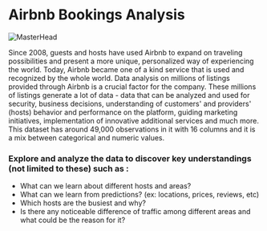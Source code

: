 # Airbnb Bookings Analysis
![MasterHead](https://1000logos.net/wp-content/uploads/2017/08/Airbnb-logo.jpg)

Since 2008, guests and hosts have used Airbnb to expand on traveling possibilities and present a more unique, personalized way of experiencing the world. Today, Airbnb became one of a kind service that is used and recognized by the whole world. Data analysis on millions of listings provided through Airbnb is a crucial factor for the company. These millions of listings generate a lot of data - data that can be analyzed and used for security, business decisions, understanding of customers' and providers' (hosts) behavior and performance on the platform, guiding marketing initiatives, implementation of innovative additional services and much more.
This dataset has around 49,000 observations in it with 16 columns and it is a mix between categorical and numeric values.

### Explore and analyze the data to discover key understandings (not limited to these) such as :
 * What can we learn about different hosts and areas?
 * What can we learn from predictions? (ex: locations, prices, reviews, etc)
 * Which hosts are the busiest and why?
 * Is there any noticeable difference of traffic among different areas and what could be the reason for it? </b>
